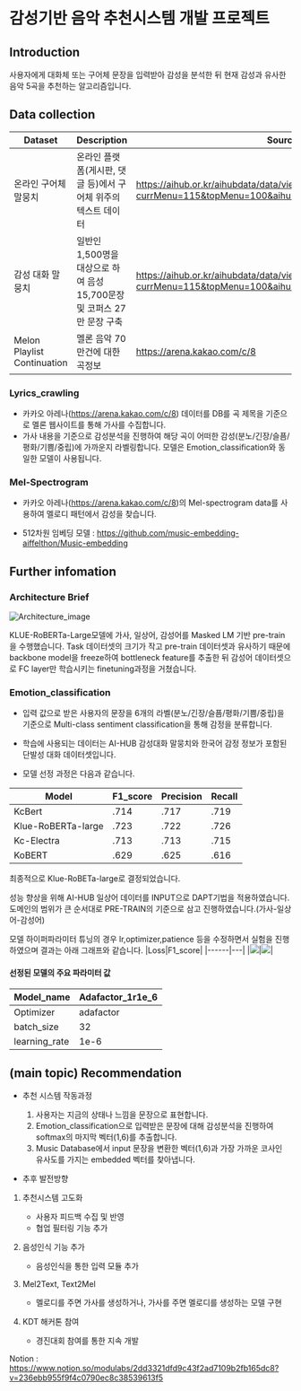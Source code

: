 # 감성기반 음악 추천시스템 개발 프로젝트


## Introduction
사용자에게 대화체 또는 구어체 문장을 입력받아 감성을 분석한 뒤 현재 감성과 유사한 음악 5곡을 추천하는 알고리즘입니다.



## Data collection
|Dataset|Description|Source|
|-|-|-|
|온라인 구어체 말뭉치|온라인 플랫폼(게시판, 댓글 등)에서 구어체 위주의 텍스트 데이터|https://aihub.or.kr/aihubdata/data/view.do?currMenu=115&topMenu=100&aihubDataSe=realm&dataSetSn=625|
|감성 대화 말뭉치|일반인 1,500명을 대상으로 하여 음성 15,700문장 및 코퍼스 27만 문장 구축|https://aihub.or.kr/aihubdata/data/view.do?currMenu=115&topMenu=100&aihubDataSe=realm&dataSetSn=86|
|Melon Playlist Continuation|멜론 음악 70만건에 대한 곡정보|https://arena.kakao.com/c/8|

### Lyrics_crawling
- 카카오 아레나(https://arena.kakao.com/c/8) 데이터를 DB를 곡 제목을 기준으로 멜론 웹사이트를 통해 가사를 수집합니다.
- 가사 내용을 기준으로 감성분석을 진행하여 해당 곡이 어떠한 감성(분노/긴장/슬픔/평화/기쁨/중립)에 가까운지 라벨링합니다. 모델은 Emotion_classification와 동일한 모델이 사용됩니다.

### Mel-Spectrogram
- 카카오 아레나(https://arena.kakao.com/c/8)의 Mel-spectrogram data를 사용하여 멜로디 패턴에서 감성을 찾습니다.


- 512차원 임베딩 모델 : https://github.com/music-embedding-aiffelthon/Music-embedding



## Further infomation


### Architecture Brief
![Architecture_image](https://user-images.githubusercontent.com/63575140/195488187-98b4460b-b642-49e2-b9cc-3f2b778bfed7.jpg)


KLUE-RoBERTa-Large모델에 가사, 일상어, 감성어를 Masked LM 기반 pre-train을 수행했습니다. Task 데이터셋의 크기가 작고 pre-train 데이터셋과 유사하기 때문에 backbone model을 freeze하여 bottleneck feature를 추출한 뒤 감성어 데이터셋으로 FC layer만 학습시키는 finetuning과정을 거쳤습니다.


### Emotion_classification
- 입력 값으로 받은 사용자의 문장을 6개의 라벨(분노/긴장/슬픔/평화/기쁨/중립)을 기준으로 Multi-class sentiment classification을 통해 감정을 분류합니다.  

- 학습에 사용되는 데이터는 AI-HUB 감성대화 말뭉치와 한국어 감정 정보가 포함된 단발성 대화 데이터셋입니다.  

- 모델 선정 과정은 다음과 같습니다.

|Model|F1_score|Precision|Recall|
|------|---|---|---|
|KcBert|.714|.717|.719|
|Klue-RoBERTa-large|.723|.722|.726|
|Kc-Electra|.713|.713|.715|
|KoBERT|.629|.625|.616|

최종적으로 Klue-RoBETa-large로 결정되었습니다.

성능 향상을 위해 AI-HUB 일상어 데이터를 INPUT으로 DAPT기법을 적용하였습니다. 도메인의 범위가 큰 순서대로 PRE-TRAIN의 기준으로 삼고 진행하였습니다.(가사-일상어-감성어)

모델 하이퍼파라미터 튜닝의 경우 lr,optimizer,patience 등을 수정하면서 실험을 진행하였으며 결과는 아래 그래프와 같습니다.
|Loss|F1_score|
|------|---|
|![](/readme_image/wandb_graph1.png)|![](/readme_image/wandb_graph2.png)|


#### 선정된 모델의 주요 파라미터 값
|Model_name|Adafactor_1r1e_6|
|------|---|
Optimizer | adafactor|
batch_size | 32|
learning_rate | 1e-6|


 

## (main topic) Recommendation
- 추천 시스템 작동과정  
    1. 사용자는 지금의 상태나 느낌을 문장으로 표현합니다.
    2. Emotion_classification으로 입력받은 문장에 대해 감성분석을 진행하여 softmax의 마지막 벡터(1,6)를 추출합니다.
    3. Music Database에서 input 문장을 변환한 벡터(1,6)과 가장 가까운 코사인 유사도를 가지는 embedded 벡터를 찾아냅니다.
    
- 추후 발전방향
1. 추천시스템 고도화
    - 사용자 피드백 수집 및 반영
    - 협업 필터링 기능 추가

2. 음성인식 기능 추가
    - 음성인식을 통한 입력 모듈 추가

3. Mel2Text, Text2Mel
    - 멜로디를 주면 가사를 생성하거나, 가사를 주면 멜로디를 생성하는 모델 구현

4. KDT 해커톤 참여
    - 경진대회 참여를 통한 지속 개발

Notion : https://www.notion.so/modulabs/2dd3321dfd9c43f2ad7109b2fb165dc8?v=236ebb955f9f4c0790ec8c38539613f5
